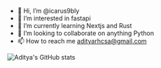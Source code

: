 - 👋 Hi, I’m @icarus9bly
- 👀 I’m interested in fastapi
- 🌱 I’m currently learning Nextjs and Rust
- 💞️ I’m looking to collaborate on anything Python
- 📫 How to reach me adityarhcsa@gmail.com

![Aditya's GitHub stats](https://github-readme-stats.vercel.app/api?username=icarus9bly&theme=dark&show_icons=true)

<!---
icarus9bly/icarus9bly is a ✨ special ✨ repository because its `README.md` (this file) appears on your GitHub profile.
You can click the Preview link to take a look at your changes.
--->
